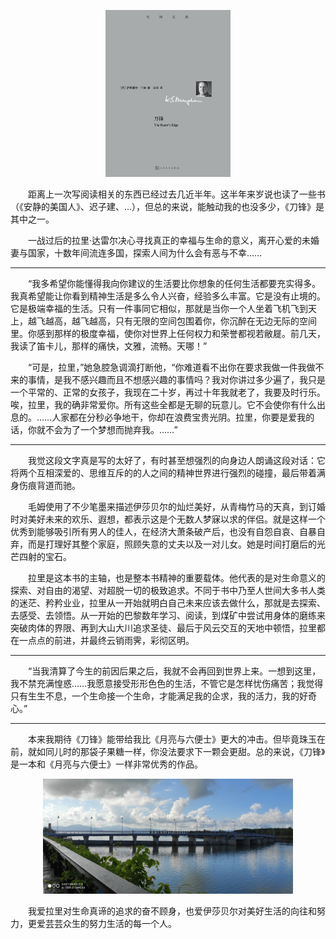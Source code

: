 <p align="center">
<img src="./img/the_razor_edge.jpg" alt="《刀锋》" width="200"/>

&#8195;&#8195;距离上一次写阅读相关的东西已经过去几近半年。这半年来岁说也读了一些书（《安静的美国人》、迟子建、...），但总的来说，能触动我的也没多少，《刀锋》是其中之一。

&#8195;&#8195;一战过后的拉里·达雷尔决心寻找真正的幸福与生命的意义，离开心爱的未婚妻与国家，十数年间流连多国，探索人间为什么会有恶与不幸......

---
&#8195;&#8195;“我多希望你能懂得我向你建议的生活要比你想象的任何生活都要充实得多。我真希望能让你看到精神生活是多么令人兴奋，经验多么丰富。它是没有止境的。它是极端幸福的生活。只有一件事同它相似，那就是当你一个人坐着飞机飞到天上，越飞越高，越飞越高，只有无限的空间包围着你，你沉醉在无边无际的空间里。你感到那样的极度幸福，使你对世界上任何权力和荣誉都视若敝屣。前几天，我读了笛卡儿，那样的痛快，文雅，流畅。天哪！”

&#8195;&#8195;“可是，拉里，”她急腔急调滴打断他，“你难道看不出你在要求我做一件我做不来的事情，是我不感兴趣而且不想感兴趣的事情吗？我对你讲过多少遍了，我只是一个平常的、正常的女孩子，我现在二十岁，再过十年我就老了，我要及时行乐。唉，拉里，我的确非常爱你。所有这些全都是无聊的玩意儿。它不会使你有什么出息的。……人家都在分秒必争地干，你却在浪费宝贵光阴。拉里，你要是爱我的话，你就不会为了一个梦想而抛弃我。……”

---

&#8195;&#8195;我觉这段文字真是写的太好了，有时甚至想强烈的向身边人朗诵这段对话：它将两个互相深爱的、思维互斥的的人之间的精神世界进行强烈的碰撞，最后带着满身伤痕背道而驰。

&#8195;&#8195;毛姆使用了不少笔墨来描述伊莎贝尔的灿烂美好，从青梅竹马的天真，到订婚时对美好未来的欢乐、遐想，都表示这是个无数人梦寐以求的伴侣。就是这样一个优秀到能够吸引所有男人的佳人，在经济大萧条破产后，也没有自怨自哀、自暴自弃，而是打理好其整个家庭，照顾失意的丈夫以及一对儿女。她是时间打磨后的光芒四射的宝石。

&#8195;&#8195;拉里是这本书的主轴，也是整本书精神的重要载体。他代表的是对生命意义的探索、对自由的渴望、对超脱一切的极致追求。不同于书中乃至人世间大多书人类的迷茫、矜矜业业，拉里从一开始就明白自己未来应该去做什么，那就是去探索、去感受、去领悟。从一开始的巴黎数年学习、阅读，到煤矿中尝试用身体的磨练来突破肉体的界限、再到大山大川追求圣徒、最后于风云交互的天地中顿悟，拉里都在一点点的前进，并最终云销雨霁，彩彻区明。

---
&#8195;&#8195;“当我清算了今生的前因后果之后，我就不会再回到世界上来。一想到这里，我不禁充满惶惑……我愿意接受形形色色的生活，不管它是怎样忧伤痛苦；我觉得只有生生不息，一个生命接一个生命，才能满足我的企求，我的活力，我的好奇心。”

---


&#8195;&#8195;本来我期待《刀锋》能带给我比《月亮与六便士》更大的冲击。但毕竟珠玉在前，就如同儿时的那袋子果糖一样，你没法要求下一颗会更甜。总的来说，《刀锋》是一本和《月亮与六便士》一样非常优秀的作品。

<p align="center">
<img src="./img/人才公园晨运.jpg" alt="《刀锋》" width="400"/>

&#8195;&#8195;我爱拉里对生命真谛的追求的奋不顾身，也爱伊莎贝尔对美好生活的向往和努力，更爱芸芸众生的努力生活的每一个人。
